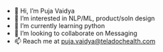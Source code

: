 - 👋 Hi, I’m Puja Vaidya
- 👀 I’m interested in NLP/ML, product/soln design
- 🌱 I’m currently learning python
- 💞️ I’m looking to collaborate on Messaging
- 📫 Reach me at puja.vaidya@teladochealth.com

<!---
pujavaidyaTeladoc/pujavaidyaTeladoc is a ✨ special ✨ repository because its `README.md` (this file) appears on your GitHub profile.
You can click the Preview link to take a look at your changes.
--->
